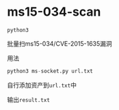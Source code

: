 # ms15-034-scan



`python3`



批量扫ms15-034/CVE-2015-1635漏洞



用法

```python
python3 ms-socket.py url.txt
```

自行添加资产到`url.txt`中

输出`result.txt`

